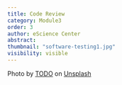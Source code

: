 ```yaml
---
title: Code Review 
category: Module3
order: 3
author: eScience Center
abstract: 
thumbnail: "software-testing1.jpg"
visibility: visible
---
```



Photo by <a href="">TODO</a> on <a href="https://csharp-station.com/Tutorial/CSharp/Lesson19">Unsplash</a>
  
  
